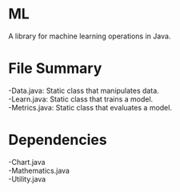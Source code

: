 # ML

A library for machine learning operations in Java.

# File Summary

-Data.java: Static class that manipulates data.\
-Learn.java: Static class that trains a model.\
-Metrics.java: Static class that evaluates a model.

# Dependencies

-Chart.java\
-Mathematics.java\
-Utility.java
